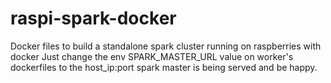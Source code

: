 # raspi-spark-docker
Docker files to build a standalone spark cluster running on raspberries with docker
Just change the env SPARK_MASTER_URL value on worker's dockerfiles to the host_ip:port spark master is being served and be happy.
